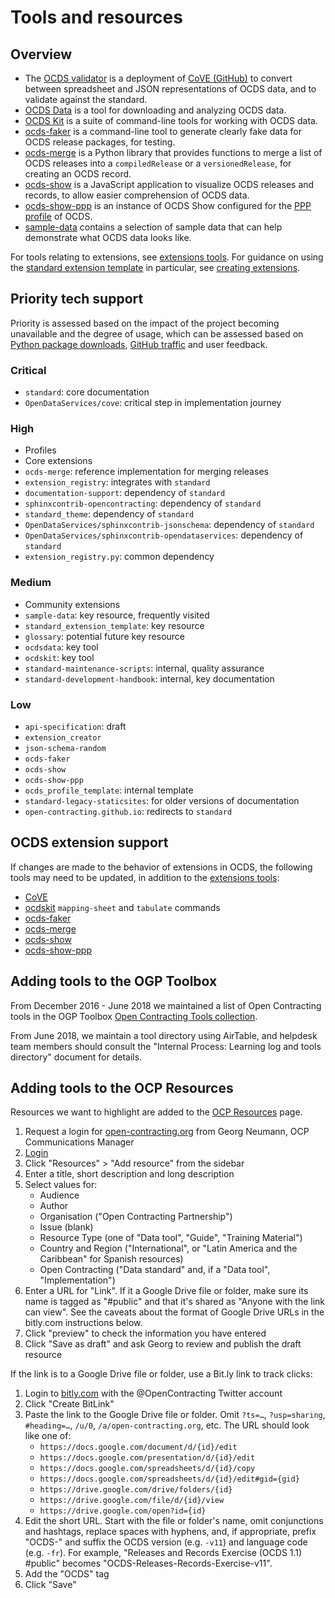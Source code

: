 # Tools and resources

## Overview

* The [OCDS validator](http://standard.open-contracting.org/validator/) is a deployment of [CoVE (GitHub)](https://github.com/OpenDataServices/cove) to convert between spreadsheet and JSON representations of OCDS data, and to validate against the standard.
* [OCDS Data](https://github.com/open-contracting/ocdsdata) is a tool for downloading and analyzing OCDS data.
* [OCDS Kit](https://pypi.org/project/ocdskit/) is a suite of command-line tools for working with OCDS data.
* [ocds-faker](https://github.com/open-contracting/ocds-faker) is a command-line tool to generate clearly fake data for OCDS release packages, for testing.
* [ocds-merge](https://github.com/open-contracting/ocds-merge) is a Python library that provides functions to merge a list of OCDS releases into a `compiledRelease` or a `versionedRelease`, for creating an OCDS record.
* [ocds-show](https://github.com/open-contracting/ocds-show) is a JavaScript application to visualize OCDS releases and records, to allow easier comprehension of OCDS data.
* [ocds-show-ppp](https://github.com/open-contracting/ocds-show-ppp) is an instance of OCDS Show configured for the [PPP profile](http://standard.open-contracting.org/profiles/ppp/latest/en/) of OCDS.
* [sample-data](https://github.com/open-contracting/sample-data) contains a selection of sample data that can help demonstrate what OCDS data looks like.

For tools relating to extensions, see [extensions tools](../extensions#tools). For guidance on using the [standard extension template](https://github.com/open-contracting/standard_extension_template) in particular, see [creating extensions](../extensions#creating-extensions).

## Priority tech support

Priority is assessed based on the impact of the project becoming unavailable and the degree of usage, which can be assessed based on [Python package downloads](http://www.pypi-stats.com/author/?q=30327), [GitHub traffic](https://github.com/open-contracting/standard-development-handbook/issues/76#issuecomment-334540063) and user feedback.

### Critical

* `standard`: core documentation
* `OpenDataServices/cove`: critical step in implementation journey

### High

* Profiles
* Core extensions
* `ocds-merge`: reference implementation for merging releases
* `extension_registry`: integrates with `standard`
* `documentation-support`: dependency of `standard`
* `sphinxcontrib-opencontracting`: dependency of `standard`
* `standard_theme`: dependency of `standard`
* `OpenDataServices/sphinxcontrib-jsonschema`: dependency of `standard`
* `OpenDataServices/sphinxcontrib-opendataservices`: dependency of `standard`
* `extension_registry.py`: common dependency

### Medium

* Community extensions
* `sample-data`: key resource, frequently visited
* `standard_extension_template`: key resource
* `glossary`: potential future key resource
* `ocdsdata`: key tool
* `ocdskit`: key tool
* `standard-maintenance-scripts`: internal, quality assurance
* `standard-development-handbook`: internal, key documentation

### Low

* `api-specification`: draft
* `extension_creator`
* `json-schema-random`
* `ocds-faker`
* `ocds-show`
* `ocds-show-ppp`
* `ocds_profile_template`: internal template
* `standard-legacy-staticsites`: for older versions of documentation
* `open-contracting.github.io`: redirects to `standard`

## OCDS extension support

If changes are made to the behavior of extensions in OCDS, the following tools may need to be updated, in addition to the [extensions tools](../extensions#tools):

* [CoVE](https://github.com/OpenDataServices/cove)
* [ocdskit](https://github.com/open-contracting/ocdskit) `mapping-sheet` and `tabulate` commands
* [ocds-faker](https://github.com/open-contracting/ocds-faker)
* [ocds-merge](https://github.com/open-contracting/ocds-merge)
* [ocds-show](https://github.com/open-contracting/ocds-show)
* [ocds-show-ppp](https://github.com/open-contracting/ocds-show-ppp)

## Adding tools to the OGP Toolbox

From December 2016 - June 2018 we maintained a list of Open Contracting tools in the OGP Toolbox [Open Contracting Tools collection](https://ogptoolbox.org/en/collections/10). 

From June 2018, we maintain a tool directory using AirTable, and helpdesk team members should consult the "Internal Process: Learning log and tools directory" document for details. 

## Adding tools to the OCP Resources

Resources we want to highlight are added to the [OCP Resources](https://www.open-contracting.org/data-standard/tools/) page.

1. Request a login for [open-contracting.org](https://www.open-contracting.org/) from Georg Neumann, OCP Communications Manager
1. [Login](https://www.open-contracting.org/wp-admin/)
1. Click "Resources" > "Add resource" from the sidebar
1. Enter a title, short description and long description
1. Select values for:
    * Audience
    * Author
    * Organisation ("Open Contracting Partnership")
    * Issue (blank)
    * Resource Type (one of "Data tool", "Guide", "Training Material")
    * Country and Region ("International", or "Latin America and the Caribbean" for Spanish resources)
    * Open Contracting ("Data standard" and, if a "Data tool", "Implementation")
1. Enter a URL for "Link". If it a Google Drive file or folder, make sure its name is tagged as "#public" and that it's shared as "Anyone with the link can view". See the caveats about the format of Google Drive URLs in the bitly.com instructions below.
1. Click "preview" to check the information you have entered
1. Click "Save as draft" and ask Georg to review and publish the draft resource

If the link is to a Google Drive file or folder, use a Bit.ly link to track clicks:

1. Login to [bitly.com](https://bitly.com) with the @OpenContracting Twitter account
1. Click "Create BitLink"
1. Paste the link to the Google Drive file or folder. Omit `?ts=…`, `?usp=sharing`, `#heading=…`, `/u/0`, `/a/open-contracting.org`, etc. The URL should look like one of:
    * `https://docs.google.com/document/d/{id}/edit`
    * `https://docs.google.com/presentation/d/{id}/edit`
    * `https://docs.google.com/spreadsheets/d/{id}/copy`
    * `https://docs.google.com/spreadsheets/d/{id}/edit#gid={gid}`
    * `https://drive.google.com/drive/folders/{id}`
    * `https://drive.google.com/file/d/{id}/view`
    * `https://drive.google.com/open?id={id}`
1. Edit the short URL. Start with the file or folder's name, omit conjunctions and hashtags, replace spaces with hyphens, and, if appropriate, prefix "OCDS-" and suffix the OCDS version (e.g. `-v11`) and language code (e.g. `-fr`). For example, "Releases and Records Exercise (OCDS 1.1) #public" becomes "OCDS-Releases-Records-Exercise-v11".
1. Add the "OCDS" tag
1. Click "Save"
